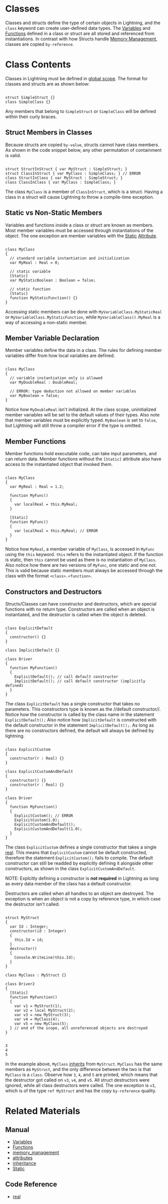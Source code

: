 # Classes

Classes and structs define the type of certain objects in Lightning, and the `class` keyword can create user-defined data types.  The [Variables](https://plasmaengine.github.io/PlasmaDocs/Plasma1/Editor/Lightning/variables_and_data_types.markdown) and [Functions](https://plasmaengine.github.io/PlasmaDocs/Plasma1/Editor/Lightning/functions.markdown) defined in a class or struct are all stored and referenced from instantiations.  In contrast with how Structs handle [Memory Management](https://plasmaengine.github.io/PlasmaDocs/Plasma1/Editor/Lightning/memory_management.markdown), classes are copied `by-reference`.

# Class Contents
Classes in Lightning must be defined in [global scope](https://plasmaengine.github.io/PlasmaDocs/Plasma1/Editor/Lightning/variables_and_data_types.markdown#global-scope).  The format for classes and structs are as shown below:

<pre><code class="language-csharp" name="Simple Classes">
struct SimpleStruct {}
class SimpleClass {}
</code></pre>

Any members that belong to `SimpleStruct` or `SimpleClass` will be defined within their curly braces.

## Struct Members in Classes
Because structs are copied `by-value`, structs cannot have class members.  As shown in the code snippet below, any other permutation of containment is valid.

<pre><code class="language-csharp" name="Classes and Structs in Classes and Structs">
struct StructInStruct { var MyStruct : SimpleStruct; }
struct ClassInStruct { var MyClass : SimpleClass; } // ERROR
class StructInClass { var MyStruct : SimpleStruct; }
class ClassInClass { var MyClass : SimpleClass; }
</code></pre>

The class `MyClass` is a member of `ClassInStruct`, which is a struct.  Having a class in a struct will cause Lightning to throw a compile-time exception.

## Static vs Non-Static Members
Variables and functions inside a class or struct are known as members. Most member variables must be accessed through instantiations of the object.  The one exception are member variables with the [Static](https://plasmaengine.github.io/PlasmaDocs/Plasma1/Editor/Lightning/attributes.markdown#static) [Attribute](https://plasmaengine.github.io/PlasmaDocs/Plasma1/Editor/Lightning/attributes.markdown).

<pre><code class="language-csharp" name="Static Members">
class MyClass
{
  // standard variable instantiation and initialization
  var MyReal : Real = 0;
  
  // static variable
  [Static]
  var MyStaticBoolean : Boolean = false;
  
  // static function
  [Static]
  function MyStaticFunction() {}
}
</code></pre>

Accessing static members can be done with `MyVariableClass.MyStaticReal` or `MyVariableClass.MyStaticFunction`, while `MyVariableClass().MyReal` is a way of accessing a non-static member.

 ## Member Variable Declaration
Member variables define the data in a class.  The rules for defining member variables differ from how local variables are defined.

<pre><code class="language-csharp" name="Member Variables">
class MyClass
{
  // variable instantiation only is allowed
  var MyDoubleReal : DoubleReal;
  
  // ERROR: type deduction not allowed on member variables
  var MyBoolean = false;
}
</code></pre>

Notice how `MyDoubleReal` isn't initialized.  At the class scope, uninitialized member variables will be set to the default values of their types. Also note that member variables must be explicitly typed.  `MyBoolean` is set to `false`, but Lightning will still throw a compiler error if the type is omitted.

## Member Functions
Member functions hold executable code, can take input parameters, and can return data.  Member functions without the `[Static]` attribute  also have access to the instantiated object that invoked them.

<pre><code class="language-csharp" name="Member Functions">
class MyClass
{
  var MyReal : Real = 1.2;
  
  function MyFunc()
  {
    var localReal = this.MyReal;
  }
  
  [Static]
  function MyFunc()
  {
    var localReal = this.MyReal; // ERROR
  }
}
</code></pre>

Notice how `MyReal`, a member variable of `MyClass`, is accessed in `MyFunc` using the `this` keyword.  `this` refers to the instantiated object.  If the function is static, then `this` cannot be used as there is no instantiation of `MyClass`.  Also notice how there are two versions of `MyFunc`, one static and one not.  This is valid because static members must always be accessed through the class with the format `<class>.<function>`.

## Constructors and Destructors
Structs/Classes can have constructor and destructors, which are special functions with no return type.  Constructors are called when an object is instantiated, and the destructor is called when the object is deleted.

<pre><code class="language-csharp" name="Default Constructor">
class ExplicitDefault
{
  constructor() {}
}

class ImplicitDefault {}

class Driver
{
  function MyFunction()
  {
    ExplicitDefault(); // call default constructor
    ImplicitDefault(); // call default constructor (implicitly defined)
  }
}
</code></pre>

The class `ExplicitDefault` has a single constructor that takes no parameters.  This constructors type is known as the //default constructor//.  Notice how the constructor is called by the class name in the statement `ExplicitDefault();`  Also notice how `ImplicitDefault` is constructed with the default constructor in the statement `ImplicitDefault();`.  As long as there are no constructors defined, the default will always be defined by lightning.

<pre><code class="language-csharp" name="Custom Constructors">
class ExplicitCustom
{
  constructor(r : Real) {}
}

class ExplicitCustomAndDefault
{
  constructor() {}
  constructor(r : Real) {}
}

class Driver
{
  function MyFunction()
  {
    ExplicitCustom(); // ERROR
    ExplicitCustom(1.0);
    ExplicitCustomAndDefault();
    ExplicitCustomAndDefault(1.0);
  }
}
</code></pre>

The class `ExplicitCustom` defines a single constructor that takes a single [real](https://plasmaengine.github.io/PlasmaDocs/Plasma1/C++/code_reference/lightning_base_types/real.markdown).  This means that `ExplicitCustom` cannot be default constructed, therefore the statement `ExplicitCustom();` fails to compile.  The default constructor can still be readded by explicitly defining it alongside other constructors, as shown in the class `ExplicitCustomAndDefault`.

NOTE: Explcitly defining a constructor is **not required** in Lightning as long as every data member of the class has a default constructor.

Destructors are called when all handles to an object are destroyed.  The exception is when an object is not a copy by reference type, in which case the destructor isn't called.

<pre><code class="language-csharp" name="Destructors">
struct MyStruct
{
  var Id : Integer;
  constructor(id : Integer)
  {
    this.Id = id;
  }
  destructor()
  {
    Console.WriteLine(this.Id);
  }
}

class MyClass : MyStruct {}

class Driver2
{
  [Static]
  function MyFunction()
  {
    var v1 = MyStruct(1);
    var v2 = local MyStruct(2);
    var v3 = new MyStruct(3);
    var v4 = MyClass(4);
    var v5 = new MyClass(5);
  } // end of the scope, all unreferenced objects are destroyed
}
</code></pre>
<pre><code name="Console window">
3
4
5
</code></pre>

In the example above, `MyClass` [inherits](https://plasmaengine.github.io/PlasmaDocs/Plasma1/Editor/Lightning/inheritance.markdown) from `MyStruct`.  `MyClass` has the same members as `MyStruct`, and the only difference between the two is that `MyClass` is a `class`.  Observe how `3`, `4`, and `5` are printed, which means that the destructor got called on `v3`, `v4`, and `v5`.  All struct destructors were ignored, while all class destructors were called.  The one exception is `v3`, which is of the type `ref MyStruct` and has the copy `by-reference` quality.

# Related Materials
## Manual
- [Variables](https://plasmaengine.github.io/PlasmaDocs/Plasma1/Editor/Lightning/variables_and_data_types.markdown)
- [Functions](https://plasmaengine.github.io/PlasmaDocs/Plasma1/Editor/Lightning/functions.markdown)
- [memory_management](https://plasmaengine.github.io/PlasmaDocs/Plasma1/Editor/Lightning/memory_management.markdown)
- [attributes](https://plasmaengine.github.io/PlasmaDocs/Plasma1/Editor/Lightning/attributes.markdown)
- [inheritance](https://plasmaengine.github.io/PlasmaDocs/Plasma1/Editor/Lightning/inheritance.markdown)
- [Static](https://plasmaengine.github.io/PlasmaDocs/Plasma1/Editor/Lightning/attributes.markdown#static)

## Code Reference
- [real](https://plasmaengine.github.io/PlasmaDocs/Plasma1/C++/code_reference/lightning_base_types/real.markdown) 

 